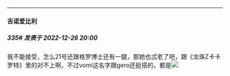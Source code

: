 

*****

####  吉诺爱比利  
##### 335#       发表于 2022-12-26 20:00

我不能接受，怎么21号还跟格罗博士还有一腿，那她也忒老了吧，跟《龙珠Z卡卡罗特》里的对不上啊，不过vomi这名字跟gero还挺搭的，都是<img src="https://static.saraba1st.com/image/smiley/face2017/166.png" referrerpolicy="no-referrer">

